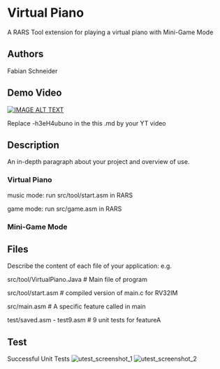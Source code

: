 # Virtual Piano

A RARS Tool extension for playing a virtual piano with Mini-Game Mode

## Authors

Fabian Schneider

## Demo Video

[![IMAGE ALT TEXT](http://img.youtube.com/vi/-h3eH4ubuno/0.jpg)](http://www.youtube.com/watch?v=-h3eH4ubuno "Video Title")

Replace -h3eH4ubuno in the this .md by your YT video

## Description

An in-depth paragraph about your project and overview of use.



### Virtual Piano

music mode: run src/tool/start.asm in RARS                            

game mode: run src/game.asm in RARS    

### Mini-Game Mode

## Files
Describe the content of each file of your application: e.g.

src/tool/VirtualPiano.Java   # Main file of program

src/tool/start.asm # compiled version of main.c for RV32IM

src/main.asm # A specific feature called in main

test/saved.asm - test9.asm # 9 unit tests for featureA


## Test
Successful Unit Tests
![utest_screenshot_1](https://user-images.githubusercontent.com/81293687/140469724-cee143c6-4dda-4fcd-83f2-bab549457e64.jpg)
![utest_screenshot_2](https://user-images.githubusercontent.com/81293687/140469817-8f004696-bf07-45da-bb74-fc0ff71fcbd9.jpg)
